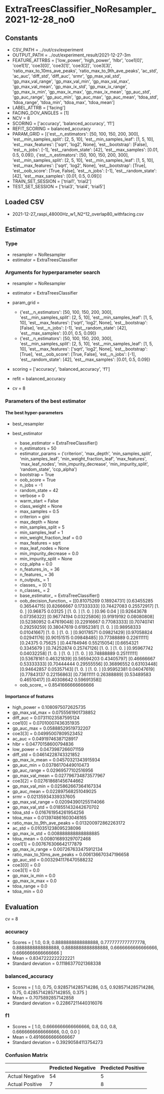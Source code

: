 # ExtraTreesClassifier_NoResampler_2021-12-28_no0
## Constants
- CSV_PATH = ../out/csv/experiment
- OUTPUT_PATH = ../out/experiment_result/2021-12-27-3m
- FEATURE_ATTRBS = ['low_power', 'high_power', 'hlbr', 'coe1[0]', 'coe1[1]', 'coe3[0]', 'coe3[1]', 'coe3[2]', 'coe3[3]', 'ratio_max_to_10ms_ave_peaks', 'ratio_max_to_9th_ave_peaks', 'ac_std', 'ac_auc', 'diff_std', 'diff_auc', 'srmr', 'gp_max_val_std', 'gp_max_val_range', 'gp_max_val_min', 'gp_max_val_max', 'gp_max_val_mean', 'gp_max_ix_std', 'gp_max_ix_range', 'gp_max_ix_min', 'gp_max_ix_max', 'gp_max_ix_mean', 'gp_auc_std', 'gp_auc_range', 'gp_auc_min', 'gp_auc_max', 'gp_auc_mean', 'tdoa_std', 'tdoa_range', 'tdoa_min', 'tdoa_max', 'tdoa_mean']
- LABEL_ATTRB = ['facing']
- FACING_DOV_ANGLES = [1]
- NCV = 8
- SCORING = ['accuracy', 'balanced_accuracy', 'f1']
- REFIT_SCORING = balanced_accuracy
- PARAM_GRID = [{'est__n_estimators': [50, 100, 150, 200, 300], 'est__min_samples_split': [2, 5, 10], 'est__min_samples_leaf': [1, 5, 10], 'est__max_features': ['sqrt', 'log2', None], 'est__bootstrap': [False], 'est__n_jobs': [-1], 'est__random_state': [42], 'est__max_samples': [0.01, 0.5, 0.09]}, {'est__n_estimators': [50, 100, 150, 200, 300], 'est__min_samples_split': [2, 5, 10], 'est__min_samples_leaf': [1, 5, 10], 'est__max_features': ['sqrt', 'log2', None], 'est__bootstrap': [True], 'est__oob_score': [True, False], 'est__n_jobs': [-1], 'est__random_state': [42], 'est__max_samples': [0.01, 0.5, 0.09]}]
- TRAIN_SET_SESSION = ['trial1', 'trial2']
- TEST_SET_SESSION = ['trial3', 'trial4', 'trial5']

## Loaded CSV
- 2021-12-27_raspi_48000Hz_w1_N2^12_overlap80_withfacing.csv

## Estimator
### Type
- resampler = NoResampler
- estimator = ExtraTreesClassifier

### Arguments for hyperparameter search
- resampler = NoResampler
- estimator = ExtraTreesClassifier
- param_grid = 
	- {'est__n_estimators': [50, 100, 150, 200, 300], 'est__min_samples_split': [2, 5, 10], 'est__min_samples_leaf': [1, 5, 10], 'est__max_features': ['sqrt', 'log2', None], 'est__bootstrap': [False], 'est__n_jobs': [-1], 'est__random_state': [42], 'est__max_samples': [0.01, 0.5, 0.09]}
	- {'est__n_estimators': [50, 100, 150, 200, 300], 'est__min_samples_split': [2, 5, 10], 'est__min_samples_leaf': [1, 5, 10], 'est__max_features': ['sqrt', 'log2', None], 'est__bootstrap': [True], 'est__oob_score': [True, False], 'est__n_jobs': [-1], 'est__random_state': [42], 'est__max_samples': [0.01, 0.5, 0.09]}

- scoring = ['accuracy', 'balanced_accuracy', 'f1']
- refit = balanced_accuracy
- cv = 8

### Parameters of the best estimator
#### The best hyper-parameters
- best_resampler

- best_estimator
	- base_estimator = ExtraTreeClassifier()
	- n_estimators = 50
	- estimator_params = ('criterion', 'max_depth', 'min_samples_split', 'min_samples_leaf', 'min_weight_fraction_leaf', 'max_features', 'max_leaf_nodes', 'min_impurity_decrease', 'min_impurity_split', 'random_state', 'ccp_alpha')
	- bootstrap = True
	- oob_score = True
	- n_jobs = -1
	- random_state = 42
	- verbose = 0
	- warm_start = False
	- class_weight = None
	- max_samples = 0.5
	- criterion = gini
	- max_depth = None
	- min_samples_split = 5
	- min_samples_leaf = 1
	- min_weight_fraction_leaf = 0.0
	- max_features = sqrt
	- max_leaf_nodes = None
	- min_impurity_decrease = 0.0
	- min_impurity_split = None
	- ccp_alpha = 0.0
	- n_features_in_ = 36
	- n_features_ = 36
	- n_outputs_ = 1
	- classes_ = [0 1]
	- n_classes_ = 2
	- base_estimator_ = ExtraTreeClassifier()
	- oob_decision_function_ = [[0.81075269 0.18924731]
 [0.63455285 0.36544715]
 [0.82666667 0.17333333]
 [0.74427083 0.25572917]
 [1.         0.        ]
 [0.96875    0.03125   ]
 [1.         0.        ]
 [1.         0.        ]
 [0.96       0.04      ]
 [0.92643678 0.07356322]
 [0.96774194 0.03225806]
 [0.91919192 0.08080808]
 [0.52380952 0.47619048]
 [0.22916667 0.77083333]
 [0.70740741 0.29259259]
 [0.38047619 0.61952381]
 [1.         0.        ]
 [0.98958333 0.01041667]
 [1.         0.        ]
 [1.         0.        ]
 [0.90178571 0.09821429]
 [0.97058824 0.02941176]
 [0.90151515 0.09848485]
 [0.77388889 0.22611111]
 [0.24375    0.75625   ]
 [0.44784946 0.55215054]
 [0.6654321  0.3345679 ]
 [0.74252874 0.25747126]
 [1.         0.        ]
 [1.         0.        ]
 [0.95967742 0.04032258]
 [1.         0.        ]
 [1.         0.        ]
 [1.         0.        ]
 [0.74888889 0.25111111]
 [0.53678161 0.46321839]
 [0.56594203 0.43405797]
 [0.46666667 0.53333333]
 [0.70444444 0.29555556]
 [0.36896552 0.63103448]
 [0.94642857 0.05357143]
 [1.         0.        ]
 [1.         0.        ]
 [0.95952381 0.04047619]
 [0.77843137 0.22156863]
 [0.73611111 0.26388889]
 [0.53489583 0.46510417]
 [0.40308642 0.59691358]]
	- oob_score_ = 0.8541666666666666

#### Importance of features
- high_power = 0.1080975072625735
- gp_max_val_max = 0.0755561901738852
- diff_auc = 0.07311023587595124
- coe1[0] = 0.07010007436351935
- gp_auc_max = 0.05888529519732207
- coe3[3] = 0.04995007809523452
- ac_auc = 0.04919746387128917
- hlbr = 0.04770158600794836
- low_power = 0.0473987266071159
- diff_std = 0.04614228743321852
- gp_max_ix_mean = 0.04570321343915934
- gp_auc_min = 0.03786170449010473
- gp_auc_range = 0.02969577102516956
- gp_max_val_mean = 0.027796734873577967
- coe3[2] = 0.027618681456744662
- gp_max_val_min = 0.025862667364167334
- gp_auc_mean = 0.022897568251049025
- srmr = 0.02135934339337605
- gp_max_val_range = 0.020943901255114066
- gp_max_val_std = 0.018551432442670702
- tdoa_std = 0.016761954261954256
- tdoa_max = 0.013974861603046165
- ratio_max_to_9th_ave_peaks = 0.013200972862263172
- ac_std = 0.010351238095238096
- gp_max_ix_std = 0.008888888888888885
- tdoa_mean = 0.008016893297072468
- coe1[1] = 0.007676306642177879
- gp_max_ix_range = 0.007267633475912134
- ratio_max_to_10ms_ave_peaks = 0.006136670347196658
- gp_auc_std = 0.0032941176470588232
- coe3[0] = 0.0
- coe3[1] = 0.0
- gp_max_ix_min = 0.0
- gp_max_ix_max = 0.0
- tdoa_range = 0.0
- tdoa_min = 0.0

## Evaluation
cv = 8
### accuracy
- Scores = [ 1.0, 0.9, 0.8888888888888888, 0.7777777777777778, 0.8888888888888888, 0.8888888888888888, 0.6666666666666666, 0.6666666666666666 ]
- Mean = 0.8347222222222221
- Standard deviation = 0.11186377021368338

### balanced_accuracy
- Scores = [ 1.0, 0.75, 0.9285714285714286, 0.5, 0.9285714285714286, 0.75, 0.42857142857142855, 0.375 ]
- Mean = 0.7075892857142858
- Standard deviation = 0.22867211440316076

### f1
- Scores = [ 1.0, 0.6666666666666666, 0.8, 0.0, 0.8, 0.6666666666666666, 0.0, 0.0 ]
- Mean = 0.4916666666666667
- Standard deviation = 0.39290584113754273

### Confusion Matrix
|  | Predicted Negative | Predicted Positive |
| --- | --- | --- |
| Actual Negative | 54 | 5 |
| Actual Positive | 7 | 8 |

      